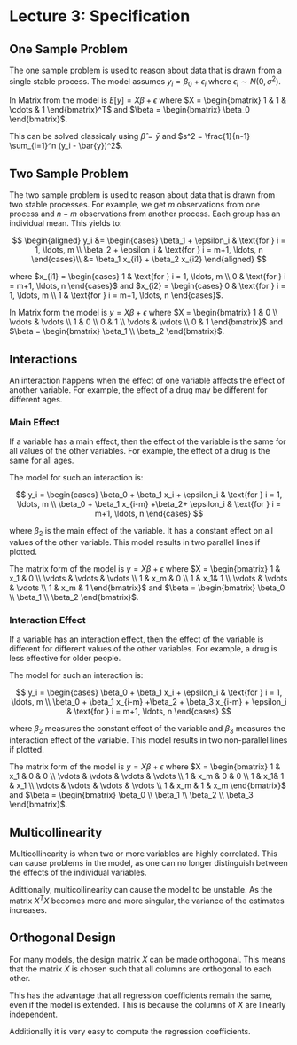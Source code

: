 # Lecture 3: Specification

## One Sample Problem

The one sample problem is used to reason about data that is drawn from a single stable process. The model assumes $y_i = \beta_0 + \epsilon_i$ where $\epsilon_i \sim N(0, \sigma^2)$.

In Matrix from the model is $E[y] = X\beta + \epsilon$ where $X = \begin{bmatrix} 1 & 1 & \cdots & 1 \end{bmatrix}^T$ and $\beta = \begin{bmatrix} \beta_0 \end{bmatrix}$.

This can be solved classicaly using $\hat{\beta} = \bar{y}$ and $s^2 = \frac{1}{n-1} \sum_{i=1}^n (y_i - \bar{y})^2$.

## Two Sample Problem

The two sample problem is used to reason about data that is drawn from two stable processes. For example, we get $m$ observations from one process and $n-m$ observations from another process. Each group has an individual mean. This yields to:

$$
\begin{aligned}
y_i &=
\begin{cases}
\beta_1 + \epsilon_i & \text{for } i = 1, \ldots, m \\
\beta_2 + \epsilon_i & \text{for } i = m+1, \ldots, n
\end{cases}\\
 &= \beta_1 x_{i1} + \beta_2 x_{i2}
\end{aligned}
$$

where $x_{i1} = \begin{cases} 1 & \text{for } i = 1, \ldots, m \\ 0 & \text{for } i = m+1, \ldots, n \end{cases}$ and $x_{i2} = \begin{cases} 0 & \text{for } i = 1, \ldots, m \\ 1 & \text{for } i = m+1, \ldots, n \end{cases}$.

In Matrix form the model is $y = X\beta + \epsilon$ where $X = \begin{bmatrix} 1 & 0 \\ \vdots & \vdots \\ 1 & 0 \\ 0 & 1 \\ \vdots & \vdots \\ 0 & 1 \end{bmatrix}$ and $\beta = \begin{bmatrix} \beta_1 \\ \beta_2 \end{bmatrix}$.

## Interactions

An interaction happens when the effect of one variable affects the effect of another variable. For example, the effect of a drug may be different for different ages.

### Main Effect

If a variable has a main effect, then the effect of the variable is the same for all values of the other variables. For example, the effect of a drug is the same for all ages.

The model for such an interaction is:

$$
y_i = \begin{cases}
\beta_0 + \beta_1 x_i + \epsilon_i & \text{for } i = 1, \ldots, m \\
\beta_0 + \beta_1 x_{i-m} +\beta_2+ \epsilon_i & \text{for } i = m+1, \ldots, n
\end{cases}
$$

where $\beta_2$ is the main effect of the variable. It has a constant effect on all values of the other variable. This model results in two parallel lines if plotted.

The matrix form of the model is $y = X\beta + \epsilon$ where $X = \begin{bmatrix} 1 & x_1 & 0 \\ \vdots & \vdots & \vdots \\ 1 & x_m & 0 \\ 1 & x_1& 1 \\ \vdots & \vdots & \vdots \\ 1 & x_m & 1 \end{bmatrix}$ and $\beta = \begin{bmatrix} \beta_0 \\ \beta_1 \\ \beta_2 \end{bmatrix}$.

### Interaction Effect

If a variable has an interaction effect, then the effect of the variable is different for different values of the other variables. For example, a drug is less effective for older people.

The model for such an interaction is:

$$
y_i = \begin{cases}
\beta_0 + \beta_1 x_i + \epsilon_i & \text{for } i = 1, \ldots, m \\
\beta_0 + \beta_1 x_{i-m} +\beta_2 + \beta_3 x_{i-m} + \epsilon_i & \text{for } i = m+1, \ldots, n
\end{cases}
$$

where $\beta_2$ measures the constant effect of the variable and $\beta_3$ measures the interaction effect of the variable. This model results in two non-parallel lines if plotted.

The matrix form of the model is $y = X\beta + \epsilon$ where $X = \begin{bmatrix} 1 & x_1 & 0 & 0 \\ \vdots & \vdots & \vdots & \vdots \\ 1 & x_m & 0 & 0 \\ 1 & x_1& 1 & x_1 \\ \vdots & \vdots & \vdots & \vdots \\ 1 & x_m & 1 & x_m \end{bmatrix}$ and $\beta = \begin{bmatrix} \beta_0 \\ \beta_1 \\ \beta_2 \\ \beta_3 \end{bmatrix}$.

## Multicollinearity

Multicollinearity is when two or more variables are highly correlated. This can cause problems in the model, as one can no longer distinguish between the effects of the individual variables.

Adittionally, multicollinearity can cause the model to be unstable. As the matrix $X^TX$ becomes more and more singular, the variance of the estimates increases.

## Orthogonal Design

For many models, the design matrix $X$ can be made orthogonal. This means that the matrix $X$ is chosen such that all columns are orthogonal to each other.

This has the advantage that all regression coefficients remain the same, even if the model is extended. This is because the columns of $X$ are linearly independent.

Additionally it is very easy to compute the regression coefficients.

